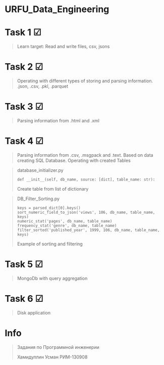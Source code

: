 # URFU_Data_Engineering

# Task 1 &#x2611;
> Learn target: Read and write files, csv, jsons

# Task 2 &#x2611;
> Operating with different types of storing and parsing information.
> .json, .csv, .pkl, .parquet

# Task 3 &#x2611;
> Parsing information from
> .html and .xml

# Task 4 &#x2611;
> Parsing information from
> .csv, .msgpack and .text.
> Based on data creating SQL Database.
> Operating with created Tables

> database_initializer.py
>```
>def __init__(self, db_name, source: [dict], table_name: str):
>```
>Create table from list of dictionary
> 

>DB_Filter_Sorting.py
>```
>keys = parsed_dict[0].keys()
>sort_numeric_field_to_json('views', 106, db_name, table_name, keys)
>numeric_stat('pages', db_name, table_name)
>frequency_stat('genre', db_name, table_name)
>filter_sorted('published_year', 1999, 106, db_name, table_name, keys)
>
>```
>Example of sorting and filtering

# Task 5 &#x2611;
> MongoDb with query aggregation  
# Task 6 &#x2611;
> Disk application
# Info
>Задания по Программной инженерии 
> 
>Хамидуллин Усман РИМ-130908
